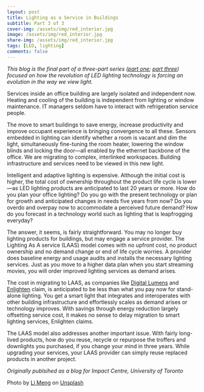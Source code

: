```yaml
---
layout: post
title: Lighting as a Service in Buildings
subtitle: Part 3 of 3
cover-img: /assets/img/red_interior.jpg
image: /assets/img/red_interior.jpg
share-img: /assets/img/red_interior.jpg
tags: [LED, lighting]
comments: false
---
```


*This blog is the final part of a three-part series ([part one](https://www.impactcentre.ca/blog/smart-street-lighting-harnessing-pole-position/); [part three](https://www.impactcentre.ca/blog/lighting-service-buildings/)) focused on how the revolution of LED lighting technology is forcing an evolution in the way we view light.*

Services inside an office building are largely isolated and independent now. Heating and cooling of the building is independent from lighting or window maintenance. IT managers seldom have to interact with refrigeration service people.

The move to smart buildings to save energy, increase productivity and improve occupant experience is bringing convergence to all these. Sensors embedded in lighting can identify whether a room is vacant and  dim the light, simultaneously fine-tuning the room heater, lowering the window blinds and locking the door—all enabled by the ethernet backbone of the office. We are migrating to complex, interlinked workspaces. Building infrastructure and services need to be viewed in this new light.

Intelligent and adaptive lighting is expensive. Although the initial cost is higher, the total cost of ownership throughout the product life cycle is lower—as LED lighting products are anticipated to last 20 years or more. How do you plan your office lighting? Do you go with the present technology or plan for growth and anticipated changes in needs five years from now? Do you overdo and overpay now to accommodate a perceived future demand? How do you forecast in a technology world such as lighting that is leapfrogging everyday?

The answer, it seems, is fairly straightforward. You may no longer buy lighting products for buildings, but may engage a service provider. The Lighting As A service (LAAS) model comes with no upfront cost, no product ownership and no demand change or end of life cycle worries. A provider does baseline energy and usage audits and installs the necessary lighting services. Just as you move to a higher data plan when you start streaming movies, you will order improved lighting services as demand arises.

The cost in migrating to LAAS, as companies like [Digital Lumens](https://www.digitallumens.com/) and [Enlighten](https://www.enlightedinc.com/) claim, is anticipated to be less than what you pay now for stand-alone lighting. You get a smart light that integrates and interoperates with other building infrastructure and effortlessly scales as demand arises or technology improves. With savings through energy reduction largely offsetting service cost, it makes no sense to delay migration to smart lighting services, Enlighten claims.

The LAAS model also addresses another important issue. With fairly long-lived products, how do you reuse, recycle or repurpose the troffers and downlights you purchased, if you change your mind in three years. While upgrading your services, your LAAS provider can simply reuse replaced products in another project.

*Originally publsihed as a blog for Impact Centre, University of Toronto*

Photo by [Li Meng](https://unsplash.com/@x_soughter?utm_source=unsplash&utm_medium=referral&utm_content=creditCopyText) on [Unsplash](https://unsplash.com/s/photos/interior-lighting?utm_source=unsplash&utm_medium=referral&utm_content=creditCopyText)

